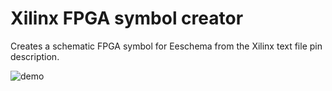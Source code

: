  # Xilinx FPGA symbol creator
Creates a schematic FPGA symbol for Eeschema from the Xilinx text file pin description.

 ![demo](https://raw.github.com/https://github.com/wykys/xilinx-fpga-symbol-creator/master/img/demo.svg?sanitize=true)